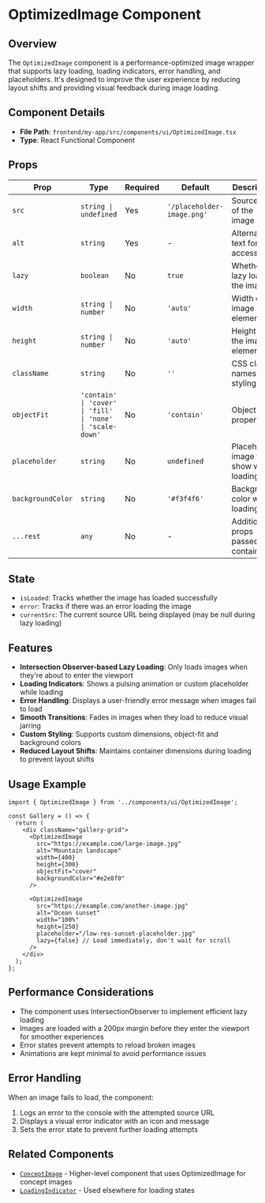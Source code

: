 # OptimizedImage Component

## Overview

The `OptimizedImage` component is a performance-optimized image wrapper that supports lazy loading, loading indicators, error handling, and placeholders. It's designed to improve the user experience by reducing layout shifts and providing visual feedback during image loading.

## Component Details

- **File Path**: `frontend/my-app/src/components/ui/OptimizedImage.tsx`
- **Type**: React Functional Component

## Props

| Prop               | Type                                         | Required | Default               | Description                                       |
|--------------------|----------------------------------------------|----------|------------------------|--------------------------------------------------|
| `src`              | `string \| undefined`                         | Yes      | `'/placeholder-image.png'` | Source URL of the image                           |
| `alt`              | `string`                                      | Yes      | -                      | Alternative text for accessibility                 |
| `lazy`             | `boolean`                                     | No       | `true`                 | Whether to lazy load the image                     |
| `width`            | `string \| number`                            | No       | `'auto'`               | Width of the image element                         |
| `height`           | `string \| number`                            | No       | `'auto'`               | Height of the image element                        |
| `className`        | `string`                                      | No       | `''`                   | CSS class names for styling                        |
| `objectFit`        | `'contain' \| 'cover' \| 'fill' \| 'none' \| 'scale-down'` | No | `'contain'`      | Object fit property                               |
| `placeholder`      | `string`                                      | No       | `undefined`            | Placeholder image to show while loading            |
| `backgroundColor`  | `string`                                      | No       | `'#f3f4f6'`            | Background color while loading                     |
| `...rest`          | `any`                                         | No       | -                      | Additional props passed to container               |

## State

- `isLoaded`: Tracks whether the image has loaded successfully
- `error`: Tracks if there was an error loading the image
- `currentSrc`: The current source URL being displayed (may be null during lazy loading)

## Features

- **Intersection Observer-based Lazy Loading**: Only loads images when they're about to enter the viewport
- **Loading Indicators**: Shows a pulsing animation or custom placeholder while loading
- **Error Handling**: Displays a user-friendly error message when images fail to load
- **Smooth Transitions**: Fades in images when they load to reduce visual jarring
- **Custom Styling**: Supports custom dimensions, object-fit and background colors
- **Reduced Layout Shifts**: Maintains container dimensions during loading to prevent layout shifts

## Usage Example

```tsx
import { OptimizedImage } from '../components/ui/OptimizedImage';

const Gallery = () => {
  return (
    <div className="gallery-grid">
      <OptimizedImage
        src="https://example.com/large-image.jpg"
        alt="Mountain landscape"
        width={400}
        height={300}
        objectFit="cover"
        backgroundColor="#e2e8f0"
      />
      
      <OptimizedImage
        src="https://example.com/another-image.jpg"
        alt="Ocean sunset"
        width="100%"
        height={250}
        placeholder="/low-res-sunset-placeholder.jpg"
        lazy={false} // Load immediately, don't wait for scroll
      />
    </div>
  );
};
```

## Performance Considerations

- The component uses IntersectionObserver to implement efficient lazy loading
- Images are loaded with a 200px margin before they enter the viewport for smoother experiences
- Error states prevent attempts to reload broken images
- Animations are kept minimal to avoid performance issues

## Error Handling

When an image fails to load, the component:
1. Logs an error to the console with the attempted source URL
2. Displays a visual error indicator with an icon and message
3. Sets the error state to prevent further loading attempts

## Related Components

- [`ConceptImage`](../concept/ConceptImage.md) - Higher-level component that uses OptimizedImage for concept images
- [`LoadingIndicator`](./LoadingIndicator.md) - Used elsewhere for loading states 